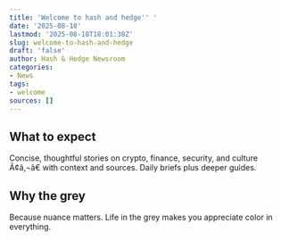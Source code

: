 ```yaml
---
title: 'Welcome to hash and hedge'' '
date: '2025-08-18'
lastmod: '2025-08-18T18:01:30Z'
slug: welcome-to-hash-and-hedge
draft: 'false'
author: Hash & Hedge Newsroom
categories:
- News
tags:
- welcome
sources: []
---
```



## What to expect

Concise, thoughtful stories on crypto, finance, security, and culture Ã¢â‚¬â€ with context and sources. Daily briefs plus deeper guides.

## Why the grey

Because nuance matters. Life in the grey makes you appreciate color in everything.

